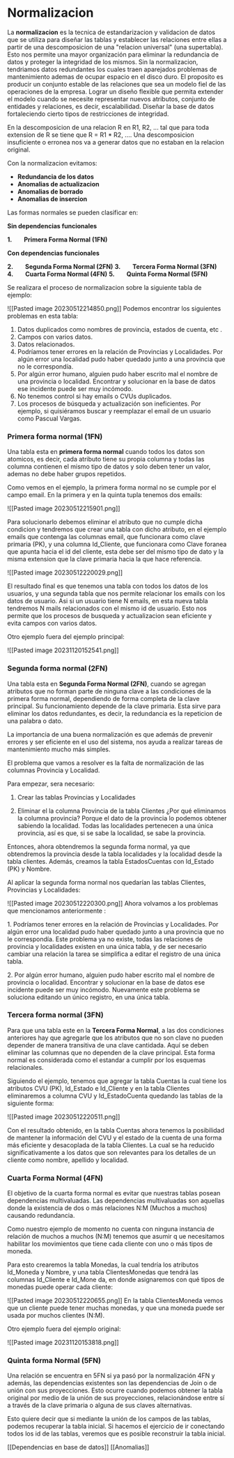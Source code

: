 # Normalizacion

La **normalizacion** es la tecnica de estandarizacion y validacion de datos que se utiliza para diseñar las tablas y establecer las relaciones entre ellas a partir de una descomposicion de una "relacion universal" (una supertabla). Esto nos permite una mayor organización para eliminar la redundancia de datos y proteger la integridad de los mismos. Sin la normalizacion, tendriamos datos redundantes los cuales traen aparejados problemas de mantenimiento ademas de ocupar espacio en el disco duro. El proposito es producir un conjunto estable de las relaciones que sea un modelo fiel de las operaciones de la empresa. Lograr un diseño flexible que permita extender el modelo cuando se necesite representar nuevos atributos, conjunto de entidades y relaciones, es decir, escalabilidad. Diseñar la base de datos fortaleciendo cierto tipos de restricciones de integridad.

En la descomposicion de una relacion R en R1, R2, ... tal que para toda extension de R se tiene que R = R1 * R2, .... Una descomposicion insuficiente o erronea nos va a generar datos que no estaban en la relacion original.

Con la normalizacion evitamos:

* **Redundancia de los datos**
* **Anomalias de actualizacion**
* **Anomalias de borrado**
* **Anomalias de insercion**

Las formas normales se pueden clasificar en:

**Sin dependencias funcionales**

**1.**       **Primera Forma Normal (1FN)**

**Con dependencias funcionales**

**2.**       **Segunda Forma Normal (2FN)**
**3.**       **Tercera Forma Normal (3FN)**
**4.**       **Cuarta Forma Normal (4FN)**
**5.**       **Quinta Forma Normal (5FN)**

Se realizara el proceso de normalizacion sobre la siguiente tabla de ejemplo:

![[Pasted image 20230512214850.png]]
Podemos encontrar los siguientes problemas en esta tabla:

1. Datos duplicados como nombres de provincia, estados de cuenta, etc .
2. Campos con varios datos.
3. Datos relacionados.
4. Podríamos tener errores en la relación de Provincias y Localidades. Por algún error una localidad pudo haber quedado junto a una provincia que no le correspondía.
5. Por algún error humano, alguien pudo haber escrito mal el nombre de una provincia o localidad. Encontrar y solucionar en la base de datos ese incidente puede ser muy incómodo.
6. No tenemos control si hay emails o CVUs duplicados.
7. Los procesos de búsqueda y actualización son ineficientes. Por ejemplo, si quisiéramos buscar y reemplazar el email de un usuario como Pascual Vargas.
### Primera forma normal (1FN)
Una tabla esta en **primera forma normal** cuando todos los datos son atomicos, es decir, cada atributo tiene su propia columna y todas las columna contienen el mismo tipo de datos y solo deben tener un valor, ademas no debe haber grupos repetidos. 

Como vemos en el ejemplo, la primera forma normal no se cumple por el campo email. En la primera y en la quinta tupla tenemos dos emails:

![[Pasted image 20230512215901.png]]

Para solucionarlo debemos eliminar el atributo que no cumple dicha condicion y tendremos que crear una tabla con dicho atributo, en el ejemplo emails que contenga las columnas email, que funcionara como clave primaria (PK), y una columna Id_Cliente, que funcionara como Clave foranea que apunta hacia el id del cliente, esta debe ser del mismo tipo de dato y la misma extension que la clave primaria hacia la que hace referencia.

![[Pasted image 20230512220029.png]]

El resultado final es que tenemos una tabla con todos los datos de los usuarios, y una segunda tabla que nos permite relacionar los emails con los datos de usuario. Asi si un usuario tiene N emails, en esta nueva tabla tendremos N mails relacionados con el mismo id de usuario. Esto nos permite que los procesos de busqueda y actualizacion sean eficiente y evita campos con varios datos.

Otro ejemplo fuera del ejemplo principal:

![[Pasted image 20231120152541.png]]
### Segunda forma normal (2FN)
Una tabla esta en **Segunda Forma Normal (2FN)**, cuando se agregan atributos que no forman parte de ninguna clave a las condiciones de la primera forma normal, dependiendo de forma completa de la clave principal. Su funcionamiento depende de la clave primaria. Esta sirve para eliminar los datos redundantes, es decir, la redundancia es la repeticion de una palabra o dato.

La importancia de una buena normalización es que además de prevenir errores y ser eficiente en el uso del sistema, nos ayuda a realizar tareas de mantenimiento mucho más simples.

El problema que vamos a resolver es la falta de normalización de las columnas Provincia y Localidad.

Para empezar, sera necesario:

1. Crear las tablas Provincias y Localidades

2. Eliminar el la columna Provincia de la tabla Clientes ¿Por qué eliminamos la columna provincia? Porque el dato de la provincia lo podemos obtener sabiendo la localidad. Todas las localidades pertenecen a una única provincia, así es que, si se sabe la localidad, se sabe la provincia.

Entonces, ahora obtendremos la segunda forma normal, ya que obtendremos la provincia desde la tabla localidades y la localidad desde la tabla clientes. Además, creamos la tabla EstadosCuentas con Id_Estado (PK) y Nombre.

Al aplicar la segunda forma normal nos quedarían las tablas Clientes, Provincias y Localidades:

![[Pasted image 20230512220300.png]]
Ahora volvamos a los problemas que mencionamos anteriormente :

1. Podríamos tener errores en la relación de Provincias y Localidades. Por algún error una localidad pudo haber quedado junto a una provincia que no le correspondía. Este problema ya no existe, todas las relaciones de provincia y localidades existen en una única tabla, y de ser necesario cambiar una relación la tarea se simplifica a editar el registro de una única tabla.

2. Por algún error humano, alguien pudo haber escrito mal el nombre de provincia o localidad. Encontrar y solucionar en la base de datos ese incidente puede ser muy incómodo. Nuevamente este problema se soluciona editando un único registro, en una única tabla.

### Tercera forma normal (3FN) 
Para que una tabla este en la **Tercera Forma Normal**, a las dos condiciones anteriores hay que agregarle que los atributos que no son clave no pueden depender de manera transitiva de una clave cantidada. Aquí se deben eliminar las columnas que no dependen de la clave principal. Esta forma normal es considerada como el estandar a cumplir por los esquemas relacionales.

Siguiendo el ejemplo, tenemos que agregar la tabla Cuentas la cual tiene los atributos CVU (PK), Id_Estado e Id_Cliente y en la tabla Clientes eliminaremos a columna CVU y Id_EstadoCuenta quedando las tablas de la siguiente forma:

![[Pasted image 20230512220511.png]]

Con el resultado obtenido, en la tabla Cuentas ahora tenemos la posibilidad de mantener la información del CVU y el estado de la cuenta de una forma más eficiente y desacoplada de la tabla Clientes. La cual se ha reducido significativamente a los datos que son relevantes para los detalles de un cliente como nombre, apellido y localidad.

### Cuarta Forma Normal (4FN)
El objetivo de la cuarta forma normal es evitar que nuestras tablas posean dependencias multivaluadas. Las dependencias multivaluadas son aquellas donde la existencia de dos o más relaciones N:M (Muchos a muchos) causando redundancia.

Como nuestro ejemplo de momento no cuenta con ninguna instancia de relación de muchos a muchos (N:M) tenemos que asumir q ue necesitamos habilitar los movimientos que tiene cada cliente con uno o más tipos de moneda.

Para esto crearemos la tabla Monedas, la cual tendría los atributos Id_Moneda y Nombre, y una tabla ClientesMonedas que tendrá las columnas Id_Cliente e Id_Mone da, en donde asignaremos con qué tipos de monedas puede operar cada cliente:

![[Pasted image 20230512220655.png]]
En la tabla ClientesMoneda vemos que un cliente puede tener muchas monedas, y que una moneda puede ser usada por muchos clientes (N:M).

Otro ejemplo fuera del ejemplo original:

![[Pasted image 20231120153818.png]]

### Quinta forma Normal (5FN)

Una relación se encuentra en 5FN si ya pasó por la normalización 4FN y además, las dependencias existentes son las dependencias de Join o de unión con sus proyecciones. Esto ocurre cuando podemos obtener la tabla original por medio de la unión de sus proyecciones, relacionándose entre sí a través de la clave primaria o alguna de sus claves alternativas.

Esto quiere decir que si mediante la unión de los campos de las tablas, podemos recuperar la tabla inicial. Si hacemos el ejercicio de ir conectando todos los id de las tablas, veremos que es posible reconstruir la tabla inicial.

[[Dependencias en base de datos]]
[[Anomalias]]